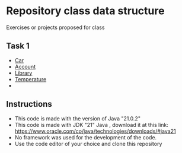 # Repository class data structure
Exercises or projects proposed for class
## Task 1

- [Car](https://github.com/Jd50153/Data_Structure_Code/tree/main/src/src/main/java/data/structure/project1/car)
- [Account](https://github.com/Jd50153/Data_Structure_Code/tree/main/src/src/main/java/data/structure/project1/account)
- [Library](https://github.com/Jd50153/Data_Structure_Code/tree/main/src/src/main/java/data/structure/project1/library)
- [Temperature](https://github.com/Jd50153/Data_Structure_Code/tree/main/src/src/main/java/data/structure/project1/temperature)
- 
## Instructions
- This code is made with the version of Java "21.0.2"
- This code is made with JDK "21" Java , download it at this link: https://www.oracle.com/co/java/technologies/downloads/#java21
- No framework was used for the development of the code.
- Use the code editor of your choice and clone this repository
